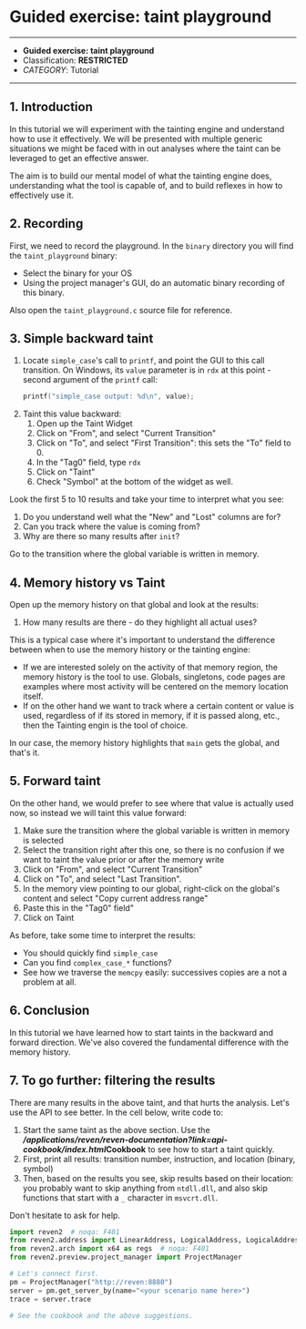# Guided exercise: taint playground

---

* **Guided exercise: taint playground**
* Classification: __RESTRICTED__
* _CATEGORY_: Tutorial

---


## 1. Introduction

In this tutorial we will experiment with the tainting engine and understand how to use it effectively. We will be presented with multiple generic situations we might be faced with in out analyses where the taint can be leveraged to get an effective answer.

The aim is to build our mental model of what the tainting engine does, understanding what the tool is capable of, and to build reflexes in how to effectively use it.


## 2. Recording

First, we need to record the playground. In the `binary` directory you will find the `taint_playground` binary:
- Select the binary for your OS
- Using the project manager's GUI, do an automatic binary recording of this binary.

Also open the `taint_playground.c` source file for reference.


## 3. Simple backward taint

1. Locate `simple_case`'s call to `printf`, and point the GUI to this call transition. On Windows, its `value` parameter is in `rdx` at this point - second argument of the `printf` call:
   ```c
   printf("simple_case output: %d\n", value);
   ```
2. Taint this value backward:
    1. Open up the Taint Widget
    2. Click on "From", and select "Current Transition"
    3. Click on "To", and select "First Transition": this sets the "To" field to 0.
    4. In the "Tag0" field, type `rdx`
    5. Click on "Taint"
    6. Check "Symbol" at the bottom of the widget as well.

Look the first 5 to 10 results and take your time to interpret what you see:
1. Do you understand well what the "New" and "Lost" columns are for?
2. Can you track where the value is coming from?
3. Why are there so many results after `init`?

Go to the transition where the global variable is written in memory.


## 4. Memory history vs Taint

Open up the memory history on that global and look at the results:
1. How many results are there - do they highlight all actual uses?

This is a typical case where it's important to understand the difference between when to use the memory history or the tainting engine:
- If we are interested solely on the activity of that memory region, the memory history is the tool to use. Globals, singletons, code pages are examples where most activity will be centered on the memory location itself.
- If on the other hand we want to track where a certain content or value is used, regardless of if its stored in memory, if it is passed along, etc., then the Tainting engin is the tool of choice.

In our case, the memory history highlights that `main` gets the global, and that's it.


## 5. Forward taint

On the other hand, we would prefer to see where that value is actually used now, so instead we will taint this value forward:
1. Make sure the transition where the global variable is written in memory is selected
2. Select the transition right after this one, so there is no confusion if we want to taint the value prior or after the memory write
3. Click on "From", and select "Current Transition"
4. Click on "To", and select "Last Transition".
5. In the memory view pointing to our global, right-click on the global's content and select "Copy current address range"
6. Paste this in the "Tag0" field"
7. Click on Taint

As before, take some time to interpret the results:
- You should quickly find `simple_case`
- Can you find `complex_case_*` functions?
- See how we traverse the `memcpy` easily: successives copies are a not a problem at all.


## 6. Conclusion

In this tutorial we have learned how to start taints in the backward and forward direction. We've also covered the fundamental difference with the memory history.


## 7. To go further: filtering the results

There are many results in the above taint, and that hurts the analysis. Let's use the API to see better.
In the cell below, write code to:
1. Start the same taint as the above section. Use the <b class="jp-MEI-link"><i>/applications/reven/reven-documentation?link=api-cookbook/index.html</i>Cookbook</b> to see how to start a taint quickly.
2. First, print all results: transition number, instruction, and location (binary, symbol)
3. Then, based on the results you see, skip results based on their location: you probably want to skip anything from `ntdll.dll`, and also skip functions that start with a `_` character in `msvcrt.dll`.

Don't hesitate to ask for help.

```Python
import reven2  # noqa: F401
from reven2.address import LinearAddress, LogicalAddress, LogicalAddressSegmentIndex, PhysicalAddress  # noqa: F401
from reven2.arch import x64 as regs  # noqa: F401
from reven2.preview.project_manager import ProjectManager

# Let's connect first.
pm = ProjectManager("http://reven:8880")
server = pm.get_server_by(name="<your scenario name here>")
trace = server.trace

# See the cookbook and the above suggestions.
```